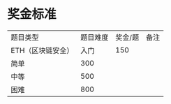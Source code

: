# 奖金标准
|     |     |     |     |
| --- | --- | --- | --- |
| 题目类型 | 题目难度 | 奖金/题 | 备注  |
| ETH（区块链安全） | 入门  | 150 |     |
| 简单  | 300 |     |
| 中等  | 500 |     |
| 困难  | 800 |     |
